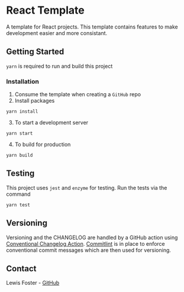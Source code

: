 # React Template

A template for React projects. This template contains features to make development easier and more consistant.

## Getting Started

`yarn` is required to run and build this project

### Installation

1. Consume the template when creating a `GitHub` repo
2. Install packages

```
yarn install
```

3. To start a development server

```
yarn start
```

4. To build for production

```
yarn build
```

## Testing

This project uses `jest` and `enzyme` for testing. Run the tests via the command

```
yarn test
```

## Versioning

Versioning and the CHANGELOG are handled by a GitHub action using [Conventional Changelog Action](https://github.com/marketplace/actions/conventional-changelog-action). [Commitlint](https://commitlint.js.org/) is in place to enforce conventional commit messages which are then used for versioning.

## Contact

Lewis Foster - [GitHub](https://github.com/lewisjfoster)
